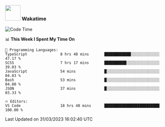### <img src="https://media.giphy.com/media/VgCDAzcKvsR6OM0uWg/giphy.gif" width="50"> Wakatime

  <!--START_SECTION:waka-->
![Code Time](http://img.shields.io/badge/Code%20Time-1%2C350%20hrs%2052%20mins-blue)

📊 **This Week I Spent My Time On** 

```text
💬 Programming Languages: 
TypeScript               8 hrs 48 mins       ████████████░░░░░░░░░░░░░   47.17 % 
SCSS                     7 hrs 17 mins       ██████████░░░░░░░░░░░░░░░   39.03 % 
JavaScript               54 mins             █░░░░░░░░░░░░░░░░░░░░░░░░   04.83 % 
Bash                     53 mins             █░░░░░░░░░░░░░░░░░░░░░░░░   04.80 % 
JSON                     37 mins             █░░░░░░░░░░░░░░░░░░░░░░░░   03.33 % 

🔥 Editors: 
VS Code                  18 hrs 40 mins      █████████████████████████   100.00 % 
```


 Last Updated on 31/03/2023 16:02:40 UTC
<!--END_SECTION:waka-->
